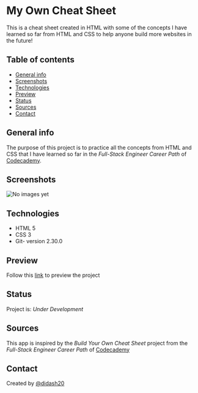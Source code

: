 # My Own Cheat Sheet
This is a cheat sheet created in HTML with some of the concepts I have learned so far from HTML and CSS to help anyone build more websites in the future!


## Table of contents
* [General info](#general-info)
* [Screenshots](#screenshots)
* [Technologies](#technologies)
* [Preview](#preview)
* [Status](#status)
* [Sources](#sources)
* [Contact](#contact)

## General info
The purpose of this project is to practice all the concepts from HTML and CSS that I have learned so far in the _Full-Stack Engineer Career Path_ of [Codecademy](https://www.codecademy.com).

## Screenshots
![No images yet](./img/output_example_1.jpg)

## Technologies
* HTML 5
* CSS 3
* Git- version 2.30.0

## Preview
Follow this [link](didash20.github.io/) to preview the project

## Status
Project is: _Under Development_

## Sources
This app is inspired by the _Build Your Own Cheat Sheet_ project from the _Full-Stack Engineer Career Path_ of [Codecademy](https://www.codecademy.com)

## Contact
Created by [@didash20](https://github.com/didash20)